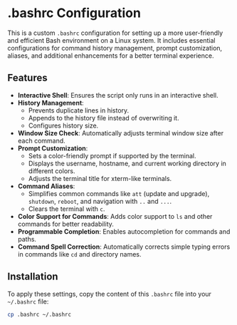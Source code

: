 # .bashrc Configuration

This is a custom `.bashrc` configuration for setting up a more user-friendly and efficient Bash environment on a Linux system. It includes essential configurations for command history management, prompt customization, aliases, and additional enhancements for a better terminal experience.

## Features

- **Interactive Shell**: Ensures the script only runs in an interactive shell.
- **History Management**: 
  - Prevents duplicate lines in history.
  - Appends to the history file instead of overwriting it.
  - Configures history size.
- **Window Size Check**: Automatically adjusts terminal window size after each command.
- **Prompt Customization**: 
  - Sets a color-friendly prompt if supported by the terminal.
  - Displays the username, hostname, and current working directory in different colors.
  - Adjusts the terminal title for xterm-like terminals.
- **Command Aliases**: 
  - Simplifies common commands like `att` (update and upgrade), `shutdown`, `reboot`, and navigation with `..` and `...`.
  - Clears the terminal with `c`.
- **Color Support for Commands**: Adds color support to `ls` and other commands for better readability.
- **Programmable Completion**: Enables autocompletion for commands and paths.
- **Command Spell Correction**: Automatically corrects simple typing errors in commands like `cd` and directory names.

## Installation

To apply these settings, copy the content of this `.bashrc` file into your `~/.bashrc` file:

```bash
cp .bashrc ~/.bashrc
